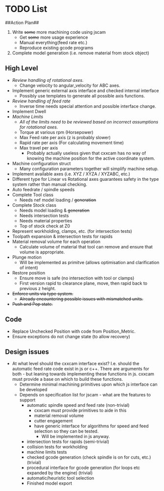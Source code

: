 # TODO List #

##Action Plan##
 1. Write ~~some~~ more machining code using jscam
    * Get ~~some~~ more usage experience
    * Manual everything(feed rate etc.)
    * Reproduce existing gcode programs
 2. Complete model generation (i.e. remove material from stock object)

## High Level ##
 * *Review handling of rotational axes.*
    - Change velocity to angular_velocity for ABC axes.
 * Implement generic external axis interface and checked internal interface
    - Possibly use templates to generate all possible axis functions.
 * *Review handling of feed rate*
    - Inverse time needs special attention and possible interface change.
 * Implement Dwell
 * *Machine Limits*
    - *All of the limits need to be reviewed based on incorrect assumptions for rotational axes.*
    - Torque at various rpm (Horsepower)
    - Max Feed rate per axis (z is probably slower)
    - Rapid rate per axis (For calculating movement time)
    - Max travel per axis
       - Probably actually useless given that cxxcam has no way of knowing the machine position for the active coordinate system.
 * Machine configuration struct
    - Many configuration parameters together will simplify machine setup.
 * Implement available axes (i.e. XYZ / XYZA / XYZABC, etc.)
 * Different type for Linear vs Rotational axes guarantees safety in the type system rather than manual checking.
 * Auto feedrate / spindle speeds
 * Complete Tool class
    - Needs nef model loading / ~~generation~~
 * Complete Stock class
    - Needs model loading & ~~generation~~
    - Needs intersection tests
    - Needs material properties
    - Top of stock check at Z0
 * Represent workholding, clamps, etc. (for intersection tests)
 * Toolpath expansion & intersection tests for rapids
 * Material removal volume for each operation
    - Calculate volume of material that tool can remove and ensure that volume is appropriate.
 * Plunge motion
    * Will be implemented as primitve (allows optimisation and clarification of intent)
 * Restore position
    - Ensure move is safe (no intersection with tool or clamps)
    - First version rapid to clearance plane, move, then rapid back to previous z height.
 * ~~Enforce units via type system.~~
    - ~~Already encountering possible issues with mismatched units.~~
 * ~~Push and Pop state.~~

## Code ##
 * Replace Unchecked Position with code from Position_Metric.
 * Ensure exceptions do not change state (to allow recovery)

## Design issues ##
 * At what level should the cxxcam interface exist?
   I.e. should the automatic feed rate code exist in js or c++. There are arguments for both - but leaning towards implementing these functions in js. cxxcam must provide a base on which to build these functions.
    - Determine minimal machining primitives upon which js interface can be developed
    - Depends on specification list for jscam - what are the features to support
       * automatic spindle speed and feed rate (non-trivial)
          - cxxcam must provide primitives to aide in this
          - material removal volume
          - cutter engagement
          - have generic interface for algorithms for speed and feed selection so they can be tested. 
             - Will be implemented in js anyway.
       * intersection tests for rapids (semi-trivial)
       * collision tests for workholding
       * machine limits tests
       * checked gcode generation (check spindle is on for cuts, etc.) (trivial)
       * procedural interface for gcode generation (for loops etc expanded by the engine) (trivial)
       * automatic/heuristic tool selection
       * Finished model export
